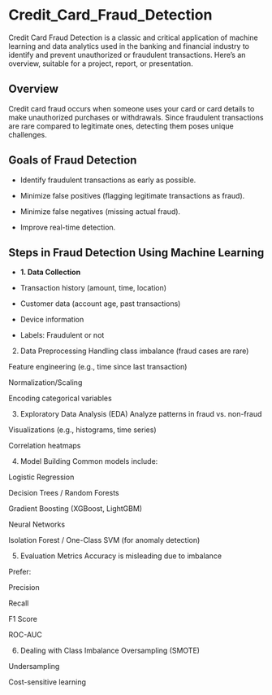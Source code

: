 # Credit_Card_Fraud_Detection
Credit Card Fraud Detection is a classic and critical application of machine learning and data analytics used in the banking and financial industry to identify and prevent unauthorized or fraudulent transactions. Here’s an overview, suitable for a project, report, or presentation.
## Overview
Credit card fraud occurs when someone uses your card or card details to make unauthorized purchases or withdrawals. Since fraudulent transactions are rare compared to legitimate ones, detecting them poses unique challenges.
## Goals of Fraud Detection
- Identify fraudulent transactions as early as possible.

- Minimize false positives (flagging legitimate transactions as fraud).

- Minimize false negatives (missing actual fraud).

 - Improve real-time detection.

## Steps in Fraud Detection Using Machine Learning
- **1. Data Collection**
- Transaction history (amount, time, location)

- Customer data (account age, past transactions)

- Device information

- Labels: Fraudulent or not

2. Data Preprocessing
Handling class imbalance (fraud cases are rare)

Feature engineering (e.g., time since last transaction)

Normalization/Scaling

Encoding categorical variables

3. Exploratory Data Analysis (EDA)
Analyze patterns in fraud vs. non-fraud

Visualizations (e.g., histograms, time series)

Correlation heatmaps

4. Model Building
Common models include:

Logistic Regression

Decision Trees / Random Forests

Gradient Boosting (XGBoost, LightGBM)

Neural Networks

Isolation Forest / One-Class SVM (for anomaly detection)

5. Evaluation Metrics
Accuracy is misleading due to imbalance

Prefer:

Precision

Recall

F1 Score

ROC-AUC

6. Dealing with Class Imbalance
Oversampling (SMOTE)

Undersampling

Cost-sensitive learning

